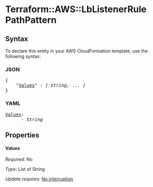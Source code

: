 # Terraform::AWS::LbListenerRule PathPattern

## Syntax

To declare this entity in your AWS CloudFormation template, use the following syntax:

### JSON

<pre>
{
    "<a href="#values" title="Values">Values</a>" : <i>[ String, ... ]</i>
}
</pre>

### YAML

<pre>
<a href="#values" title="Values">Values</a>: <i>
      - String</i>
</pre>

## Properties

#### Values

_Required_: No

_Type_: List of String

_Update requires_: [No interruption](https://docs.aws.amazon.com/AWSCloudFormation/latest/UserGuide/using-cfn-updating-stacks-update-behaviors.html#update-no-interrupt)

